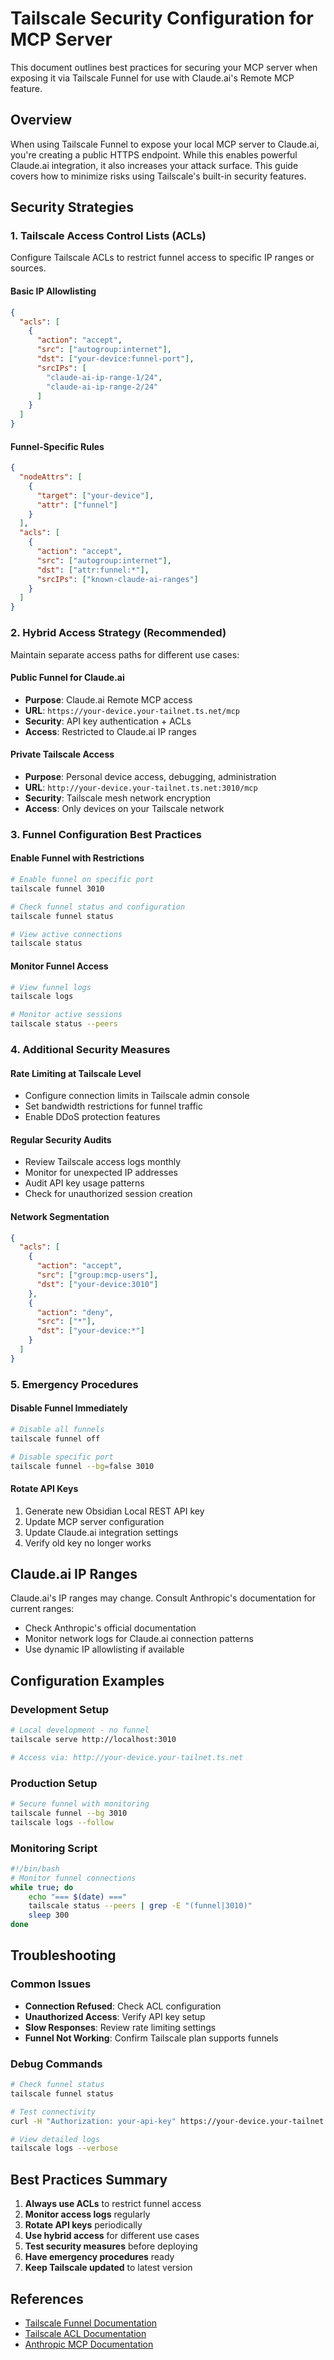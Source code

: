 # Tailscale Security Configuration for MCP Server

This document outlines best practices for securing your MCP server when exposing it via Tailscale Funnel for use with Claude.ai's Remote MCP feature.

## Overview

When using Tailscale Funnel to expose your local MCP server to Claude.ai, you're creating a public HTTPS endpoint. While this enables powerful Claude.ai integration, it also increases your attack surface. This guide covers how to minimize risks using Tailscale's built-in security features.

## Security Strategies

### 1. Tailscale Access Control Lists (ACLs)

Configure Tailscale ACLs to restrict funnel access to specific IP ranges or sources.

#### Basic IP Allowlisting
```json
{
  "acls": [
    {
      "action": "accept",
      "src": ["autogroup:internet"],
      "dst": ["your-device:funnel-port"],
      "srcIPs": [
        "claude-ai-ip-range-1/24",
        "claude-ai-ip-range-2/24"
      ]
    }
  ]
}
```

#### Funnel-Specific Rules
```json
{
  "nodeAttrs": [
    {
      "target": ["your-device"],
      "attr": ["funnel"]
    }
  ],
  "acls": [
    {
      "action": "accept",
      "src": ["autogroup:internet"],
      "dst": ["attr:funnel:*"],
      "srcIPs": ["known-claude-ai-ranges"]
    }
  ]
}
```

### 2. Hybrid Access Strategy (Recommended)

Maintain separate access paths for different use cases:

#### Public Funnel for Claude.ai
- **Purpose**: Claude.ai Remote MCP access
- **URL**: `https://your-device.your-tailnet.ts.net/mcp`
- **Security**: API key authentication + ACLs
- **Access**: Restricted to Claude.ai IP ranges

#### Private Tailscale Access
- **Purpose**: Personal device access, debugging, administration
- **URL**: `http://your-device.your-tailnet.ts.net:3010/mcp`
- **Security**: Tailscale mesh network encryption
- **Access**: Only devices on your Tailscale network

### 3. Funnel Configuration Best Practices

#### Enable Funnel with Restrictions
```bash
# Enable funnel on specific port
tailscale funnel 3010

# Check funnel status and configuration
tailscale funnel status

# View active connections
tailscale status
```

#### Monitor Funnel Access
```bash
# View funnel logs
tailscale logs

# Monitor active sessions
tailscale status --peers
```

### 4. Additional Security Measures

#### Rate Limiting at Tailscale Level
- Configure connection limits in Tailscale admin console
- Set bandwidth restrictions for funnel traffic
- Enable DDoS protection features

#### Regular Security Audits
- Review Tailscale access logs monthly
- Monitor for unexpected IP addresses
- Audit API key usage patterns
- Check for unauthorized session creation

#### Network Segmentation
```json
{
  "acls": [
    {
      "action": "accept",
      "src": ["group:mcp-users"],
      "dst": ["your-device:3010"]
    },
    {
      "action": "deny",
      "src": ["*"],
      "dst": ["your-device:*"]
    }
  ]
}
```

### 5. Emergency Procedures

#### Disable Funnel Immediately
```bash
# Disable all funnels
tailscale funnel off

# Disable specific port
tailscale funnel --bg=false 3010
```

#### Rotate API Keys
1. Generate new Obsidian Local REST API key
2. Update MCP server configuration
3. Update Claude.ai integration settings
4. Verify old key no longer works

## Claude.ai IP Ranges

Claude.ai's IP ranges may change. Consult Anthropic's documentation for current ranges:
- Check Anthropic's official documentation
- Monitor network logs for Claude.ai connection patterns
- Use dynamic IP allowlisting if available

## Configuration Examples

### Development Setup
```bash
# Local development - no funnel
tailscale serve http://localhost:3010

# Access via: http://your-device.your-tailnet.ts.net
```

### Production Setup
```bash
# Secure funnel with monitoring
tailscale funnel --bg 3010
tailscale logs --follow
```

### Monitoring Script
```bash
#!/bin/bash
# Monitor funnel connections
while true; do
    echo "=== $(date) ==="
    tailscale status --peers | grep -E "(funnel|3010)"
    sleep 300
done
```

## Troubleshooting

### Common Issues
- **Connection Refused**: Check ACL configuration
- **Unauthorized Access**: Verify API key setup
- **Slow Responses**: Review rate limiting settings
- **Funnel Not Working**: Confirm Tailscale plan supports funnels

### Debug Commands
```bash
# Check funnel status
tailscale funnel status

# Test connectivity
curl -H "Authorization: your-api-key" https://your-device.your-tailnet.ts.net/mcp

# View detailed logs
tailscale logs --verbose
```

## Best Practices Summary

1. **Always use ACLs** to restrict funnel access
2. **Monitor access logs** regularly
3. **Rotate API keys** periodically
4. **Use hybrid access** for different use cases
5. **Test security measures** before deploying
6. **Have emergency procedures** ready
7. **Keep Tailscale updated** to latest version

## References

- [Tailscale Funnel Documentation](https://tailscale.com/kb/1223/tailscale-funnel/)
- [Tailscale ACL Documentation](https://tailscale.com/kb/1018/acls/)
- [Anthropic MCP Documentation](https://docs.anthropic.com/en/docs/build-with-claude/computer-use)